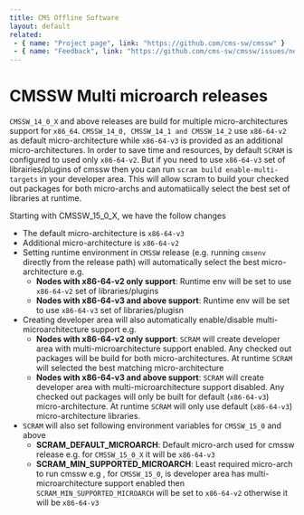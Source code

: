 ```yaml
---
title: CMS Offline Software
layout: default
related:
 - { name: "Project page", link: "https://github.com/cms-sw/cmssw" }
 - { name: "Feedback", link: "https://github.com/cms-sw/cmssw/issues/new" }
---
```

# CMSSW Multi microarch releases

`CMSSW_14_0_X` and above releases are build for multiple micro-architectures support for `x86_64`.
`CMSSW_14_0, CMSSW_14_1 and CMSSW_14_2` use `x86-64-v2` as default micro-architecture while `x86-64-v3` is provided as an additional micro-architectures. In order to save time and resources, by default `SCRAM` is configured to used only `x86-64-v2`. But if you need to use `x86-64-v3` set of librairies/plugins of cmssw then you can run `scram build enable-multi-targets` in your developer area. This will allow scram to build your checked out packages for both micro-archs and automatiically select the best set of libraries at runtime.

Starting with CMSSW_15_0_X, we have the follow changes

- The default micro-architecture is `x86-64-v3`
- Additional micro-architecture is `x86-64-v2`
- Setting runtime environment in `CMSSW` release (e.g. running `cmsenv` directly from the release path) will automatically select the best micro-architecture e.g.
  - **Nodes with x86-64-v2 only support**: Runtime env will be set to use `x86-64-v2` set of libraries/plugins
  - **Nodes with x86-64-v3 and above support**:  Runtime env will be set to use `x86-64-v3` set of libraries/plugisn
- Creating developer area will also automatically enable/disable multi-microarchitecture support e.g.
  - **Nodes with x86-64-v2 only support**: `SCRAM` will create developer area with multi-microarchitecture support enabled. Any checked out packages will be build for both micro-architectures. At runtime `SCRAM` will selected the best matching micro-architecture
  - **Nodes with x86-64-v3 and above support**: `SCRAM` will create developer area with multi-microarchitecture support disabled. Any checked out packages will only be built for default (`x86-64-v3`) micro-architecture. At runtime `SCRAM` will only use default (`x86-64-v3`) micro-architecture libraries.
- `SCRAM` will also set following environment variables for `CMSSW_15_0` and above
  - **SCRAM_DEFAULT_MICROARCH**: Default micro-arch used for cmssw release e.g. for `CMSSW_15_0_X` it will be `x86-64-v3`
  - **SCRAM_MIN_SUPPORTED_MICROARCH**: Least required micro-arch to run cmssw e.g , for `CMSSW_15_0`, is developer area has multi-microarchitecture support enabled then `SCRAM_MIN_SUPPORTED_MICROARCH` will be set to `x86-64-v2` otherwise it will be `x86-64-v3`

[CMSDIST]: https://github.com/cms-sw/cmsdist
[PKGTOOLS]: https://github.com/cms-sw/pkgtools
[CMSSW]: https://github.com/cms-sw/cmssw
